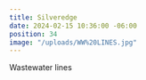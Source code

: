 ```yaml
---
title: Silveredge
date: 2024-02-15 10:36:00 -06:00
position: 34
image: "/uploads/WW%20LINES.jpg"
---
```


Wastewater lines